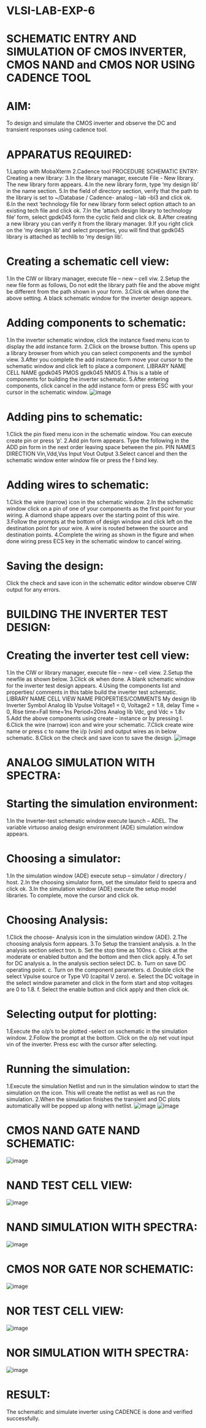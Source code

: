 # VLSI-LAB-EXP-6
# SCHEMATIC ENTRY AND SIMULATION OF CMOS INVERTER, CMOS NAND and CMOS NOR USING CADENCE TOOL

# AIM:
To design and simulate the CMOS inverter and observe the DC and transient responses using cadence tool.

# APPARATUS REQUIRED:
1.Laptop with MobaXterm
2.Cadence tool PROCEDURE SCHEMATIC ENTRY: Creating a new library:
3.In the library manager, execute File - New library. The new library form appears.
4.In the new library form, type ‘my design lib’ in the name section.
5.In the field of directory section, verify that the path to the library is set to ~/Database / Cadence- analog – lab –bl3 and click ok.
6.In the next ‘technology file for new library form select option attach to an existing tech file and click ok.
7.In the ‘attach design library to technology file’ form, select gpdk045 form the cyclic field and click ok.
8.After creating a new library you can verify it from the library manager.
9.If you right click on the ‘my design lib’ and select properties, you will find that gpdk045 library is attached as techlib to ‘my design lib’.
# Creating a schematic cell view:
1.In the CIW or library manager, execute file – new – cell viw.
2.Setup the new file form as follows, Do not edit the library path file and the above might be different from the path shown in your form.
3.Click ok when done the above setting. A black schematic window for the inverter design appears.
# Adding components to schematic:
1.In the inverter schematic window, click the instance fixed menu icon to display the add instance form.
2.Click on the browse button. This opens up a library browser from which you can select components and the symbol view.
3.After you complete the add instance form move your cursor to the schematic window and click left to place a component. LIBRARY NAME CELL NAME gpdk045 PMOS gpdk045 NMOS
4.This is a table of components for building the inverter schematic.
5.After entering components, click cancel in the add instance form or press ESC with your cursor in the schematic window.
![image](https://github.com/navaneethans/VLSI-LAB-EXP-6/assets/162670843/b0e5c7a7-4cb8-4061-9054-74e66997d38e)
# Adding pins to schematic:
1.Click the pin fixed menu icon in the schematic window. You can execute create pin or press ‘p’.
2.Add pin form appears. Type the following in the ADD pin form in the next order leaving space between the pin. PIN NAMES DIRECTION Vin,Vdd,Vss Input Vout Output
3.Select cancel and then the schematic window enter window file or press the f bind key.
# Adding wires to schematic:
1.Click the wire (narrow) icon in the schematic window.
2.In the schematic window click on a pin of one of your components as the first point for your wiring. A diamond shape appears over the starting point of this wire.
3.Follow the prompts at the bottom of design window and click left on the destination point for your wire. A wire is routed between the source and destination points.
4.Complete the wiring as shown in the figure and when done wiring press ECS key in the schematic window to cancel wiring.
# Saving the design:
Click the check and save icon in the schematic editor window observe CIW output for any errors.

# BUILDING THE INVERTER TEST DESIGN:
# Creating the inverter test cell view:
1.In the CIW or library manager, execute file – new – cell view.
2.Setup the newfile as shown below.
3.Click ok when done. A blank schematic window for the inverter test design appears.
4.Using the components list and properties/ comments in this table build the inverter test schematic. LIBRARY NAME CELL VIEW NAME PROPERTIES/COMMENTS My design lib Inverter Symbol Analog lib Vpulse Voltage1 = 0, Voltage2 = 1.8, delay Time = 0, Rise time=Fall time=1ns Period=20ns Analog lib Vdc, gnd Vdc = 1.8v
5.Add the above components using create – instance or by pressing I.
6.Click the wire (narrow) icon and wire your schematic.
7.Click create wire name or press c to name the i/p (vsin) and output wires as in below schematic.
8.Click on the check and save icon to save the design.
![image](https://github.com/navaneethans/VLSI-LAB-EXP-6/assets/162670843/ffe9eaf1-0256-4d4e-9c65-024e8909e21d)
# ANALOG SIMULATION WITH SPECTRA: 
# Starting the simulation environment:
1.In the Inverter-test schematic window execute launch – ADEL. The variable virtuoso analog design environment (ADE) simulation window appears. 
# Choosing a simulator:
1.In the simulation window (ADE) execute setup – simulator / directory / host.
2.In the choosing simulator form, set the simulator field to specra and click ok.
3.In the simulation window (ADE) execute the setup model libraries. To complete, move the cursor and click ok. 
# Choosing Analysis:
1.Click the choose- Analysis icon in the simulation window (ADE).
2.The choosing analysis form appears.
3.To Setup the transient analysis. 
a. In the analysis section select tron. 
b. Set the stop time as 100ns
c. Click at the moderate or enabled button and the bottom and then click apply.
4.To set for DC analysis 
a. In the analysis section select DC. 
b. Turn on save DC operating point.
c. Turn on the component parameters. 
d. Double click the select Vpulse source or Type V0 (capital V zero).
e. Select the DC voltage in the select window parameter and click in the form start and stop voltages are 0 to 1.8.
f. Select the enable button and click apply and then click ok.

# Selecting output for plotting:

1.Execute the o/p’s to be plotted -select on sschematic in the simulation window.
2.Follow the prompt at the bottom. Click on the o/p net vout input vin of the inverter. Press esc with the cursor after selecting.

# Running the simulation:

1.Execute the simulation Netlist and run in the simulation window to start the simulation on the icon. This will create the netlist as well as run the simulation.
2.When the simulation finishes the transient and DC plots automatically will be popped up along with netlist.
![image](https://github.com/navaneethans/VLSI-LAB-EXP-6/assets/162670843/208a0edb-6272-4ed3-a443-a4d895f373d9)
![image](https://github.com/navaneethans/VLSI-LAB-EXP-6/assets/162670843/c2494173-3d01-45e9-86c9-b72a113fd0c2)

# CMOS NAND GATE NAND SCHEMATIC:
![image](https://github.com/navaneethans/VLSI-LAB-EXP-6/assets/162670843/1abb38e2-b574-4f70-b68f-4fb99a7f19fe)

# NAND TEST CELL VIEW:
![image](https://github.com/navaneethans/VLSI-LAB-EXP-6/assets/162670843/52af2200-e437-43cc-8d3b-0167678d6350)

# NAND SIMULATION WITH SPECTRA:
![image](https://github.com/navaneethans/VLSI-LAB-EXP-6/assets/162670843/89e68994-385a-49a1-bd5f-e2a398774410)

# CMOS NOR GATE NOR SCHEMATIC:
![image](https://github.com/navaneethans/VLSI-LAB-EXP-6/assets/162670843/1fe1e6c6-9384-4b29-93e3-3678f2699a02)

# NOR TEST CELL VIEW:
![image](https://github.com/navaneethans/VLSI-LAB-EXP-6/assets/162670843/00b6cff8-731f-4c09-a5d4-496330c3eb7b)

# NOR SIMULATION WITH SPECTRA:
![image](https://github.com/navaneethans/VLSI-LAB-EXP-6/assets/162670843/615d3700-a80f-4a24-b5c0-1124a7ea7a53)

# RESULT:
The schematic and simulate inverter using CADENCE is done and verified successfully.























